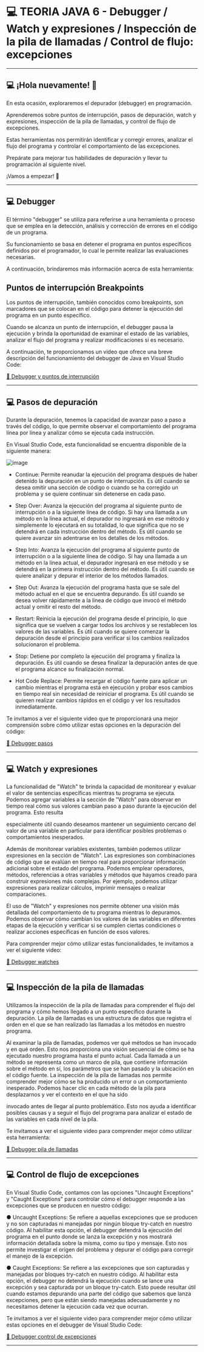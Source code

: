# :computer: TEORIA JAVA 6 - Debugger /  Watch y expresiones /  Inspección de la pila de llamadas / Control de flujo: excepciones

---

## :computer: ¡Hola nuevamente! 👋

En esta ocasión, exploraremos el depurador (debugger) en programación.

Aprenderemos sobre puntos de interrupción, pasos de depuración, watch y
expresiones, inspección de la pila de llamadas, y control de flujo de excepciones.

Estas herramientas nos permitirán identificar y corregir errores, analizar el flujo
del programa y controlar el comportamiento de las excepciones.

Prepárate para mejorar tus habilidades de depuración y llevar tu programación
al siguiente nivel.

¡Vamos a empezar! 🚀

---

## :computer: Debugger

El término "debugger" se utiliza para referirse a una herramienta o proceso que
se emplea en la detección, análisis y corrección de errores en el código de un
programa.

Su funcionamiento se basa en detener el programa en puntos específicos
definidos por el programador, lo cual le permite realizar las evaluaciones
necesarias.

A continuación, brindaremos más información acerca de esta herramienta:

## Puntos de interrupción Breakpoints

Los puntos de interrupción, también conocidos como breakpoints, son
marcadores que se colocan en el código para detener la ejecución del
programa en un punto específico.

Cuando se alcanza un punto de interrupción, el debugger pausa la ejecución y
brinda la oportunidad de examinar el estado de las variables, analizar el flujo del
programa y realizar modificaciones si es necesario.

A continuación, te proporcionamos un video que ofrece una breve descripción
del funcionamiento del debugger de Java en Visual Studio Code:

[🎥 Debugger y puntos de interrupción](https://www.youtube.com/watch?v=ZvE1VLGJEK0)



---

## :computer: Pasos de depuración

Durante la depuración, tenemos la capacidad de avanzar paso a paso a través
del código, lo que permite observar el comportamiento del programa línea por
línea y analizar cómo se ejecuta cada instrucción.

En Visual Studio Code, esta funcionalidad se encuentra disponible de la siguiente
manera:



![image](https://github.com/eugenia1984/QA/assets/72580574/d2c9d552-c1d4-4a8d-8a2b-34fed1095fa2)

- Continue: Permite reanudar la ejecución del programa después de haber
detenido la depuración en un punto de interrupción. Es útil cuando se
desea omitir una sección de código o cuando se ha corregido un
problema y se quiere continuar sin detenerse en cada paso.

- Step Over: Avanza la ejecución del programa al siguiente punto de
interrupción o a la siguiente línea de código. Si hay una llamada a un
método en la línea actual, el depurador no ingresará en ese método y
simplemente lo ejecutará en su totalidad, lo que significa que no se detendrá en cada instrucción dentro del método. Es útil cuando se quiere
avanzar sin adentrarse en los detalles de los métodos.

- Step Into: Avanza la ejecución del programa al siguiente punto de
interrupción o a la siguiente línea de código. Si hay una llamada a un
método en la línea actual, el depurador ingresará en ese método y se
detendrá en la primera instrucción dentro del método. Es útil cuando se
quiere analizar y depurar el interior de los métodos llamados.

- Step Out: Avanza la ejecución del programa hasta que se sale del método
actual en el que se encuentra depurando. Es útil cuando se desea volver
rápidamente a la línea de código que invocó el método actual y omitir el
resto del método.

- Restart: Reinicia la ejecución del programa desde el principio, lo que
significa que se vuelven a cargar todos los archivos y se restablecen los
valores de las variables. Es útil cuando se quiere comenzar la depuración
desde el principio para verificar si los cambios realizados solucionaron el
problema.

- Stop: Detiene por completo la ejecución del programa y finaliza la
depuración. Es útil cuando se desea finalizar la depuración antes de que el
programa alcance su finalización normal.

- Hot Code Replace: Permite recargar el código fuente para aplicar un
cambio mientras el programa está en ejecución y probar esos cambios en
tiempo real sin necesidad de reiniciar el programa. Es útil cuando se
quieren realizar cambios rápidos en el código y ver los resultados
inmediatamente.


Te invitamos a ver el siguiente video que te proporcionará una mejor
comprensión sobre cómo utilizar estas opciones en la depuración del código:

[🎥 Debugger pasos](https://www.youtube.com/watch?v=_W5izWugmkA)

---

## :computer: Watch y expresiones

La funcionalidad de "Watch" te brinda la capacidad de monitorear y evaluar el
valor de sentencias específicas mientras tu programa se ejecuta. Podemos
agregar variables a la sección de "Watch" para observar en tiempo real cómo sus
valores cambian paso a paso durante la ejecución del programa. Esto resulta

especialmente útil cuando deseamos mantener un seguimiento cercano del
valor de una variable en particular para identificar posibles problemas o
comportamientos inesperados.

Además de monitorear variables existentes, también podemos utilizar
expresiones en la sección de "Watch". Las expresiones son combinaciones de
código que se evalúan en tiempo real para proporcionar información adicional
sobre el estado del programa. Podemos emplear operadores, métodos,
referencias a otras variables y métodos que hayamos creado para construir
expresiones más complejas. Por ejemplo, podemos utilizar expresiones para
realizar cálculos, imprimir mensajes o realizar comparaciones.

El uso de "Watch" y expresiones nos permite obtener una visión más detallada
del comportamiento de tu programa mientras lo depuramos. Podemos
observar cómo cambian los valores de las variables en diferentes etapas de la
ejecución y verificar si se cumplen ciertas condiciones o realizar acciones
específicas en función de esos valores.

Para comprender mejor cómo utilizar estas funcionalidades, te invitamos a ver el
siguiente video:

[🎥 Debugger watches](https://www.youtube.com/watch?v=6mdgXhNltTU)

---

## :computer: Inspección de la pila de llamadas

Utilizamos la inspección de la pila de llamadas para comprender el flujo del
programa y cómo hemos llegado a un punto específico durante la depuración.
La pila de llamadas es una estructura de datos que registra el orden en el que se
han realizado las llamadas a los métodos en nuestro programa.

Al examinar la pila de llamadas, podemos ver qué métodos se han invocado y
en qué orden. Esto nos proporciona una visión secuencial de cómo se ha
ejecutado nuestro programa hasta el punto actual. Cada llamada a un método
se representa como un marco de pila, que contiene información sobre el método
en sí, los parámetros que se han pasado y la ubicación en el código fuente.
La inspección de la pila de llamadas nos permite comprender mejor cómo se ha
producido un error o un comportamiento inesperado. Podemos hacer clic en
cada método de la pila para desplazarnos y ver el contexto en el que ha sido

invocado antes de llegar al punto problemático. Esto nos ayuda a identificar
posibles causas y a seguir el flujo del programa para analizar el estado de las
variables en cada nivel de la pila.

Te invitamos a ver el siguiente video para comprender mejor cómo utilizar esta
herramienta:

[🎥 Debugger pila de llamadas](https://www.youtube.com/watch?v=16YLkq4RX88)

---


## :computer: Control de flujo de excepciones

En Visual Studio Code, contamos con las opciones "Uncaught Exceptions" y
"Caught Exceptions" para controlar cómo el debugger responde a las
excepciones que se producen en nuestro código:

● Uncaught Exceptions: Se refiere a aquellas excepciones que se producen
y no son capturadas ni manejadas por ningún bloque try-catch en
nuestro código. Al habilitar esta opción, el debugger detendrá la ejecución
del programa en el punto donde se lanza la excepción y nos mostrará
información detallada sobre la misma, como su tipo y mensaje. Esto nos
permite investigar el origen del problema y depurar el código para corregir
el manejo de la excepción.

● Caught Exceptions: Se refiere a las excepciones que son capturadas y
manejadas por bloques try-catch en nuestro código. Al habilitar esta
opción, el debugger no detendrá la ejecución cuando se lance una
excepción y sea capturada por un bloque try-catch. Esto puede resultar
útil cuando estamos depurando una parte del código que sabemos que
lanza excepciones, pero que están siendo manejadas adecuadamente y
no necesitamos detener la ejecución cada vez que ocurran.

Te invitamos a ver el siguiente video para comprender mejor cómo utilizar estas
opciones en el debugger de Visual Studio Code:

[🎥 Debugger control de excepciones](https://www.youtube.com/watch?v=aftNMUq2tic)


---
